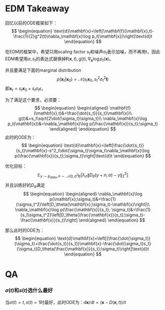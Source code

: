 # EDM Takeaway

回忆以前的ODE框架如下：
$$
\begin{equation}
\text{d}\mathbf{x}=\left[\mathbf{f}(\mathbf{x},t)-\frac{1}{2}g^2(t)\nabla_\mathbf{x}\log p_t(\mathbf{x})\right]\text{d}t
\end{equation}
$$

在EDM的框架中，希望只用scaling factor $s_t$和噪声$\sigma_t$表示加噪，而不再用t，因此EDM希望用$\sigma,s_t$的表达式替换掉$\mathbf{f}(\mathbf{x},t),g(t),\nabla_\mathbf{x}\log p_t(\mathbf{x})$。

并且要满足下面的marginal distribution 
$$
\begin{equation}
p(\mathbf{x}_t|\mathbf{x}_0)=\mathcal{N}(s_t\mathbf{x}_0, s_t^2\sigma_t^2\mathbf{I})
\end{equation}
$$
即$\mathbf{x}_t=s_t\mathbf{x}_0+s_t\sigma_t\epsilon$。

为了满足这个要求，必须要：
$$
\begin{equation}
\begin{aligned}
\mathbf{f}(\mathbf{x},t)&=\frac{\dot{s_t}}{s_t}\mathbf{x}\\
g(t)&=s_t\sqrt{2\dot{\sigma_t}\sigma_t}\\
\nabla_\mathbf{x}\log p_t(\mathbf{x})&=\nabla_\mathbf{x}\log p(\frac{\mathbf{x}}{s_t};\sigma_t)
\end{aligned}
\end{equation}
$$
此时的ODE为：
$$
\begin{equation}
\text{d}\mathbf{x}=\left[\frac{\dot{s_t}}{s_t}\mathbf{x}-s^2_t\dot{\sigma_t}\sigma_t\nabla_\mathbf{x}\log p(\frac{\mathbf{x}}{s_t};\sigma_t)\right]\text{d}t
\end{equation}
$$

优化目标：
$$
\begin{equation}
\mathbb{E}_{y\sim p_{data},n\sim\mathcal{N}(0,\sigma^2\mathbf{I})}\left[\lambda_\sigma\lVert D_\theta(y+n;\sigma)-y\rVert_2^2\right]
\end{equation}
$$
并且训练好的$D_\theta$满足
$$
\begin{equation}
\begin{aligned}
\nabla_\mathbf{x}\log p(\mathbf{x};\sigma_t)&=\frac{1}{\sigma_t^2}\left[D_\theta(\mathbf{x};\sigma_t)-\mathbf{x}\right]\\
\nabla_\mathbf{x}\log p(\frac{\mathbf{x}}{s_t}; \sigma_t)&=\frac{1}{s_t\sigma_t^2}\left[D_\theta(\frac{\mathbf{x}}{s_t};\sigma_t)-\frac{\mathbf{x}}{s_t}\right]
\end{aligned}
\end{equation}
$$

那么此时的ODE为：
$$
\begin{equation}
\text{d}\mathbf{x}=\left[(\frac{\dot{\sigma_t}}{\sigma_t}+\frac{\dot{s_t}}{s_t})\mathbf{x}-\frac{\dot{\sigma_t}s_t}{\sigma_t}D_\theta(\frac{\mathbf{x}}{s_t};\sigma_t)\right]\text{d}t
\end{equation}
$$

# QA

### $\sigma(t)$和$s(t)$选什么最好
当$\sigma(t)=t,s(t)=1$时最好，此时ODE为：$\text{d}\mathbf{x}/\text{d}t=(\mathbf{x}-D(\mathbf{x};t))/t$